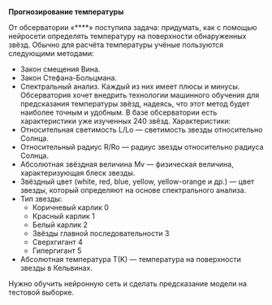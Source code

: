 **Прогнозирование температуры**

От обсерватории «****» поступила задача: придумать, как с помощью нейросети определять температуру на поверхности обнаруженных звёзд. Обычно для расчёта температуры учёные пользуются следующими методами:
- Закон смещения Вина.
- Закон Стефана-Больцмана.
- Спектральный анализ.
Каждый из них имеет плюсы и минусы. Обсерватория хочет внедрить технологии машинного обучения для предсказания температуры звёзд, надеясь, что этот метод будет наиболее точным и удобным.
В базе обсерватории есть характеристики уже изученных 240 звёзд.
Характеристики:
- Относительная светимость L/Lo — светимость звезды относительно Солнца.
- Относительный радиус R/Ro — радиус звезды относительно радиуса Солнца.
- Абсолютная звёздная величина Mv — физическая величина, характеризующая блеск звезды.
- Звёздный цвет (white, red, blue, yellow, yellow-orange и др.) — цвет звезды, который определяют на основе спектрального анализа.
- Тип звезды:
  - Коричневый карлик	0
  - Красный карлик	1
  - Белый карлик	2
  - Звёзды главной последовательности	3
  - Сверхгигант	4
  - Гипергигант	5
- Абсолютная температура T(K) — температура на поверхности звезды в Кельвинах.

Нужно обучить нейронную сеть и сделать предсказание модели на тестовой выборке.
